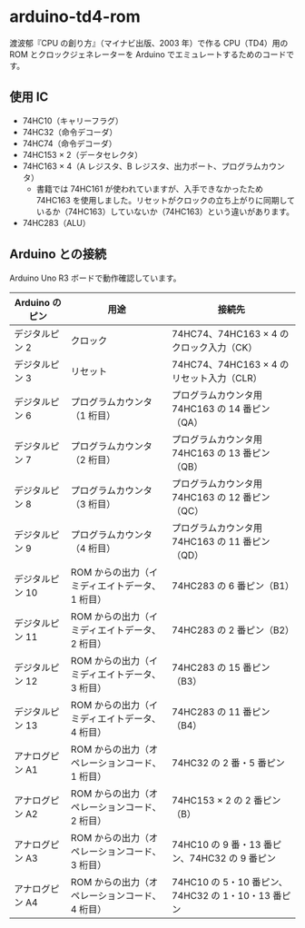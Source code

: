 # arduino-td4-rom

渡波郁『CPU の創り方』（マイナビ出版、2003 年）で作る CPU（TD4）用の ROM とクロックジェネレーターを Arduino でエミュレートするためのコードです。

## 使用 IC

- 74HC10（キャリーフラグ）
- 74HC32（命令デコーダ）
- 74HC74（命令デコーダ）
- 74HC153 × 2（データセレクタ）
- 74HC163 × 4（A レジスタ、B レジスタ、出力ポート、プログラムカウンタ）
  - 書籍では 74HC161 が使われていますが、入手できなかったため 74HC163 を使用しました。リセットがクロックの立ち上がりに同期しているか（74HC163）していないか（74HC163）という違いがあります。
- 74HC283（ALU）

## Arduino との接続

Arduino Uno R3 ボードで動作確認しています。

| Arduino のピン  | 用途                                           | 接続先                                             |
| --------------- | ---------------------------------------------- | -------------------------------------------------- |
| デジタルピン 2  | クロック                                       | 74HC74、74HC163 × 4 のクロック入力（CK）           |
| デジタルピン 3  | リセット                                       | 74HC74、74HC163 × 4 のリセット入力（CLR）          |
| デジタルピン 6  | プログラムカウンタ（1 桁目）                   | プログラムカウンタ用 74HC163 の 14 番ピン（QA）    |
| デジタルピン 7  | プログラムカウンタ（2 桁目）                   | プログラムカウンタ用 74HC163 の 13 番ピン（QB）    |
| デジタルピン 8  | プログラムカウンタ（3 桁目）                   | プログラムカウンタ用 74HC163 の 12 番ピン（QC）    |
| デジタルピン 9  | プログラムカウンタ（4 桁目）                   | プログラムカウンタ用 74HC163 の 11 番ピン（QD）    |
| デジタルピン 10 | ROM からの出力（イミディエイトデータ、1 桁目） | 74HC283 の 6 番ピン（B1）                          |
| デジタルピン 11 | ROM からの出力（イミディエイトデータ、2 桁目） | 74HC283 の 2 番ピン（B2）                          |
| デジタルピン 12 | ROM からの出力（イミディエイトデータ、3 桁目） | 74HC283 の 15 番ピン（B3）                         |
| デジタルピン 13 | ROM からの出力（イミディエイトデータ、4 桁目） | 74HC283 の 11 番ピン（B4）                         |
| アナログピン A1 | ROM からの出力（オペレーションコード、1 桁目） | 74HC32 の 2 番・5 番ピン                           |
| アナログピン A2 | ROM からの出力（オペレーションコード、2 桁目） | 74HC153 × 2 の 2 番ピン（B）                       |
| アナログピン A3 | ROM からの出力（オペレーションコード、3 桁目） | 74HC10 の 9 番・13 番ピン、74HC32 の 9 番ピン      |
| アナログピン A4 | ROM からの出力（オペレーションコード、4 桁目） | 74HC10 の 5・10 番ピン、74HC32 の 1・10・13 番ピン |
